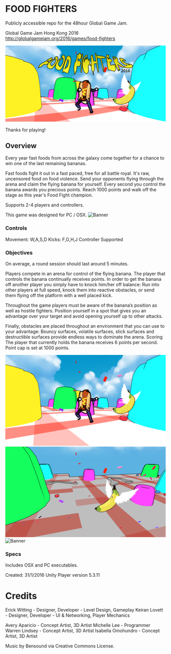 # FOOD FIGHTERS
Publicly accessible repo for the 48hour Global Game Jam.

Global Game Jam Hong Kong 2016
http://globalgamejam.org/2016/games/food-fighters

![Banner](https://github.com/keiranlovett/GGJ-2016/raw/master/screenshots/banner.jpg)

Thanks for playing!

## Overview

Every year fast foods from across the galaxy come together for a chance to win one of the last remaining bananas.

Fast foods fight it out in a fast paced, free for all battle royal. It's raw, uncensored food on food violence. Send your opponents flying through the arena and claim the flying banana for yourself. Every second you control the banana awards you precious points. Reach 1000 points and walk off the stage as this year's Food Fight champion.

Supports 2-4 players and controllers.

This game was designed for PC / OSX.
![Banner](http://globalgamejam.org/sites/default/files/styles/game_content__wide_2x/public/games/screenshots/fullsizerender_3.jpg?itok=Uc_zG4vv)

### Controls
Movement: W,A,S,D
Kicks: F,G,H,J
Controller Supported

### Objectives

On average, a round session should last around 5 minutes.

Players compete in an arena for control of the flying banana. The player that controls the banana continually receives points. In order to get the banana off another player you simply have to knock him/her off balance: Run into other players at full speed, knock them into reactive obstacles, or send them flying off the platform with a well placed kick.

Throughout the game players must be aware of the banana’s position as well as hostile fighters. Position yourself in a spot that gives you an advantage over your target and avoid opening yourself up to other attacks.

Finally, obstacles are placed throughout an environment that you can use to your advantage: Bouncy surfaces, volatile surfaces, stick surfaces and destructible surfaces provide endless ways to dominate the arena.
Scoring
The player that currently holds the banana receives 6 points per second. Point cap is set at 1000 points.

![Banner](https://raw.githubusercontent.com/keiranlovett/GGJ-2016/master/screenshots/screen_3840x2160_2016-01-31_13-32-53.png)
![Banner](https://raw.githubusercontent.com/keiranlovett/GGJ-2016/master/screenshots/screen_3840x2160_2016-01-31_13-34-48.png)
![Banner](http://globalgamejam.org/sites/default/files/styles/game_content__wide_2x/public/games/screenshots/screen_3840x2160_2016-01-31_15-17-33.png?itok=99BS_SEF
)
### Specs

Includes OSX and PC executables.

Created: 31/1/2016
Unity Player version 5.3.11

# Credits

Erick Witting - Designer, Developer - Level Design, Gameplay
Keiran Lovett - Designer, Developer - UI & Networking, Player Mechanics

Avery Aparicio - Concept Artist, 3D Artist
Michelle Lee - Programmer
Warren Lindsey -  Concept Artist, 3D Artist
Isabella Omohundro - Concept Artist, 3D Artist


Music by Bensound via Creative Commons License.
